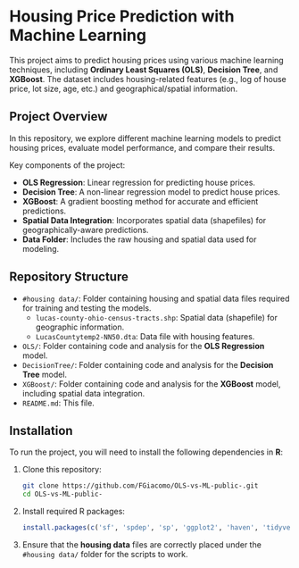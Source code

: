 # Housing Price Prediction with Machine Learning

This project aims to predict housing prices using various machine learning techniques, including **Ordinary Least Squares (OLS)**, **Decision Tree**, and **XGBoost**. The dataset includes housing-related features (e.g., log of house price, lot size, age, etc.) and geographical/spatial information.

## Project Overview

In this repository, we explore different machine learning models to predict housing prices, evaluate model performance, and compare their results.

Key components of the project:
- **OLS Regression**: Linear regression for predicting house prices.
- **Decision Tree**: A non-linear regression model to predict house prices.
- **XGBoost**: A gradient boosting method for accurate and efficient predictions.
- **Spatial Data Integration**: Incorporates spatial data (shapefiles) for geographically-aware predictions.
- **Data Folder**: Includes the raw housing and spatial data used for modeling.

## Repository Structure

- `#housing data/`: Folder containing housing and spatial data files required for training and testing the models.
  - `lucas-county-ohio-census-tracts.shp`: Spatial data (shapefile) for geographic information.
  - `LucasCountytemp2-NN50.dta`: Data file with housing features.
- `OLS/`: Folder containing code and analysis for the **OLS Regression** model.
- `DecisionTree/`: Folder containing code and analysis for the **Decision Tree** model.
- `XGBoost/`: Folder containing code and analysis for the **XGBoost** model, including spatial data integration.
- `README.md`: This file.
  
## Installation

To run the project, you will need to install the following dependencies in **R**:

1. Clone this repository:
    ```bash
    git clone https://github.com/FGiacomo/OLS-vs-ML-public-.git
    cd OLS-vs-ML-public-
    ```

2. Install required R packages:
    ```r
    install.packages(c('sf', 'spdep', 'sp', 'ggplot2', 'haven', 'tidyverse', 'metrica', 'dplyr', 'purrr', 'tidyr', 'oce', 'Metrics', 'lmtest', 'nortest', 'xgboost', 'caret', 'pROC'))
    ```

3. Ensure that the **housing data** files are correctly placed under the `#housing data/` folder for the scripts to work.


